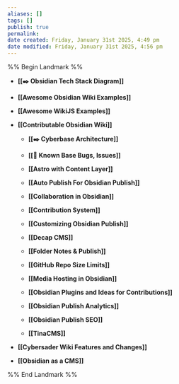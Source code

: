 ```yaml
---
aliases: []
tags: []
publish: true
permalink:
date created: Friday, January 31st 2025, 4:49 pm
date modified: Friday, January 31st 2025, 4:56 pm
---
```


%% Begin Landmark %%
- **[[✒️ Obsidian Tech Stack Diagram]]**

- **[[Awesome Obsidian Wiki Examples]]**
- **[[Awesome WikiJS Examples]]**
- **[[Contributable Obsidian Wiki]]**
	- **[[✒️ Cyberbase Architecture]]**

	- **[[🐛 Known Base Bugs, Issues]]**
	- **[[Astro with Content Layer]]**
	- **[[Auto Publish For Obsidian Publish]]**
	- **[[Collaboration in Obsidian]]**
	- **[[Contribution System]]**
	- **[[Customizing Obsidian Publish]]**
	- **[[Decap CMS]]**
	- **[[Folder Notes & Publish]]**
	- **[[GitHub Repo Size Limits]]**
	- **[[Media Hosting in Obsidian]]**
	- **[[Obsidian Plugins and Ideas for Contributions]]**
	- **[[Obsidian Publish Analytics]]**
	- **[[Obsidian Publish SEO]]**
	- **[[TinaCMS]]**
- **[[Cybersader Wiki Features and Changes]]**
- **[[Obsidian as a CMS]]**

%% End Landmark %%